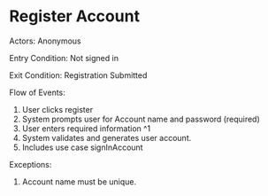 # Register Account

Actors: Anonymous

Entry Condition: Not signed in

Exit Condition: Registration Submitted

Flow of Events:

1. User clicks register
2. System prompts user for Account name and password (required)
3. User enters required information ^1
4. System validates and generates user account.
5. Includes use case signInAccount

Exceptions:

1. Account name must be unique.  
